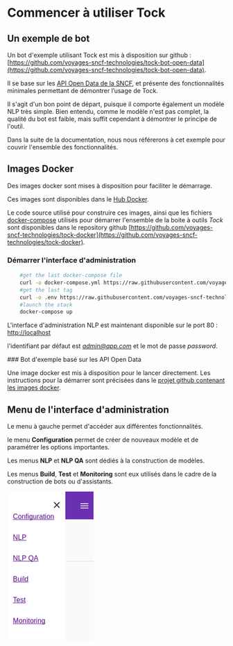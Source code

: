 # Commencer à utiliser Tock

## Un exemple de bot

Un bot d'exemple utilisant Tock est mis à disposition sur github : [https://github.com/voyages-sncf-technologies/tock-bot-open-data](https://github.com/voyages-sncf-technologies/tock-bot-open-data).
 
Il se base sur les [API Open Data de la SNCF](https://data.sncf.com/), et présente des fonctionnalités minimales permettant de démontrer l’usage de Tock. 

Il s'agit d'un bon point de départ, puisque il comporte également un modèle NLP très simple.
Bien entendu, comme le modèle n'est pas complet, la qualité du bot est faible, mais suffit cependant à démontrer le principe de l'outil.

Dans la suite de la documentation, nous nous référerons à cet exemple pour couvrir l'ensemble des fonctionnalités. 

## Images Docker

Des images docker sont mises à disposition pour faciliter le démarrage.

Ces images sont disponibles dans le [Hub Docker](https://hub.docker.com/r/tock/).

Le code source utilisé pour construire ces images, ainsi que les fichiers [docker-compose](https://docs.docker.com/compose/) 
utilisés pour démarrer l'ensemble de la boite à outils *Tock* sont disponibles dans le repository github [https://github.com/voyages-sncf-technologies/tock-docker](https://github.com/voyages-sncf-technologies/tock-docker).

### Démarrer l'interface d'administration

```sh 
    #get the last docker-compose file
    curl -o docker-compose.yml https://raw.githubusercontent.com/voyages-sncf-technologies/tock-docker/master/docker-compose.yml
    #get the last tag
    curl -o .env https://raw.githubusercontent.com/voyages-sncf-technologies/tock-docker/master/.env
    #launch the stack
    docker-compose up
``` 

L'interface d'administration NLP est maintenant disponible sur le port 80 : [http://localhost](http://localhost)

l'identifiant par défaut est *admin@app.com* et le mot de passe *password*.

### Bot d'exemple basé sur les API Open Data

Une image docker est mis à disposition pour le lancer directement.
Les instructions pour la démarrer sont précisées dans le [projet github contenant les images docker](https://github.com/voyages-sncf-technologies/tock-docker#user-content-run-the-open-data-bot-example).

## Menu de l'interface d'administration

Le menu à gauche permet d'accéder aux différentes fonctionnalités.

le menu **Configuration** permet de créer de nouveaux modèle et de paramétrer les options importantes.

Les menus **NLP** et **NLP QA** sont dédiés à la construction de modèles.

Les menus **Build**, **Test** et **Monitoring** sont eux utilisés dans le cadre de la construction de bots ou d'assistants.

![schéma Tock](img/menu.png "Menu de l'interface d'administration")